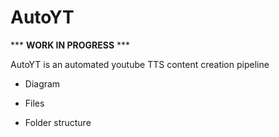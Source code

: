 # AutoYT
*** **WORK IN PROGRESS** ***


AutoYT is an automated youtube TTS content creation pipeline


* Diagram

* Files

* Folder structure


